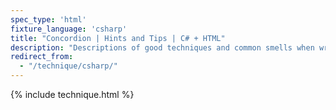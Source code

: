 ```yaml
---
spec_type: 'html'
fixture_language: 'csharp'
title: "Concordion | Hints and Tips | C# + HTML"
description: "Descriptions of good techniques and common smells when writing specifications with examples. While aimed at Concordion, the techniques and smells are applicable to other tools such as SpecFlow, NBehave, Fitnesse."
redirect_from: 
  - "/technique/csharp/"
---
```


{% include technique.html %}
